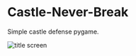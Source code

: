 # Castle-Never-Break
Simple castle defense pygame.

![title screen](https://user-images.githubusercontent.com/75457668/123461212-32a3d680-d5bf-11eb-88ef-239d4806090d.png)
